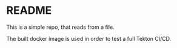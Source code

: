# README

This is a simple repo, that reads from a file.

The built docker image is used in order to test a full Tekton CI/CD.